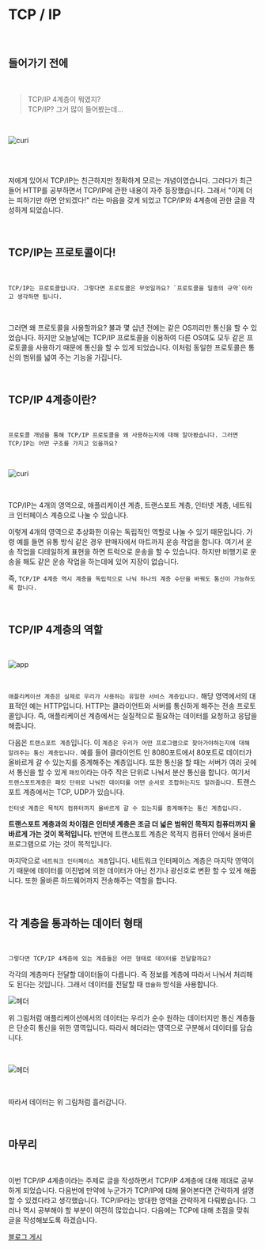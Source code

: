 # TCP / IP

<br>

## 들어가기 전에

<br>

> TCP/IP 4계층이 뭐였지? <br>
> TCP/IP? 그거 많이 들어봤는데... 

<br>

![curi](./img/curi.png)

<br>

<br>

저에게 있어서 TCP/IP는 친근하지만 정확하게 모르는 개념이였습니다.
그러다가 최근 들어 HTTP를 공부하면서 TCP/IP에 관한 내용이 자주 등장했습니다. 
그래서 "이제 더는 피하기만 하면 안되겠다!" 라는 마음을 갖게 되었고 TCP/IP와 4계층에 관한 글을 작성하게 되었습니다.

<Br>

## TCP/IP는 프로토콜이다!

<Br>

    TCP/IP는 프로토콜입니다. 그렇다면 프로토콜은 무엇일까요? `프로토콜을 일종의 규약`이라고 생각하면 됩니다.

<Br>

그러면 왜 프로토콜을 사용할까요? 불과 몇 십년 전에는 같은 OS끼리만 통신을 할 수 있었습니다.
하지만 오늘날에는 TCP/IP 프로토콜을 이용하여 다른 OS여도 모두 같은 프로토콜을 사용하기 때문에 통신을 할 수 있게 되었습니다.
이처럼 동일한 프로토콜은 통신의 범위를 넓여 주는 기능을 가집니다.

<Br>

## TCP/IP 4계층이란?

<Br>

    프로토콜 개념을 통해 TCP/IP 프로토콜을 왜 사용하는지에 대해 알아봤습니다. 그러면 TCP/IP는 어떤 구조를 가지고 있을까요?

<Br>

![curi](./img/4layer.png)

<Br>

TCP/IP는 4개의 영역으로, 애플리케이션 계층, 트랜스포트 계층, 인터넷 계층, 네트워크 인터페이스 계층으로 나눌 수 있습니다.

이렇게 4개의 영역으로 추상화한 이유는 독립적인 역할로 나눌 수 있기 때문입니다. 가령 예를 들면 유통 방식 같은 경우 판매자에서 마트까지 운송 작업을 합니다. 
여기서 운송 작업을 디테일하게 표현을 하면 트럭으로 운송을 할 수 있습니다. 하지만 비행기로 운송을 해도 같은 운송 작업을 하는데에 있어 지장이 없습니다. 

즉, `TCP/IP 4계층 역시 계층을 독립적으로 나눠 하나의 계층 수단을 바꿔도 통신이 가능하도록 합니다.`

<Br>

## TCP/IP 4계층의 역할

<Br>

![app](./img/app.png)

<Br>

`애플리케이션 계층은 실제로 우리가 사용하는 유일한 서비스 계층입니다.` 해당 영역에서의 대표적인 예는 HTTP입니다. 
HTTP는 클라이언트와 서버를 통신하게 해주는 전송 프로토콜입니다. 
즉, 애플리케이션 계층에서는 실질적으로 필요하는 데이터를 요청하고 응답을 해줍니다.

다음은 `트랜스포트 계층`입니다. 이 `계층은 우리가 어떤 프로그램으로 찾아가야하는지에 대해 알려주는 통신 계층입니다.` 
예를 들어 클라이언트 인 8080포트에서 80포트로 데이터가 올바르게 갈 수 있는지를 중계해주는 계층입니다.
또한 통신을 할 때는 서버가 여러 곳에서 통신을 할 수 있게 `패킷`이라는 아주 작은 단위로 나눠서 분산 통신을 합니다. 
여기서 `트랜스포트계층은 패킷 단위로 나눠진 데이터를 어떤 순서로 조합하는지도 알려줍니다.`
트랜스포트 계층에서는 TCP, UDP가 있습니다.

`인터넷 계층은 목적지 컴퓨터까지 올바르게 갈 수 있는지를 중계해주는 통신 계층입니다.`

<strong>트랜스포트 계층과의 차이점은 인터넷 계층은 조금 더 넓은 범위인 목적지 컴퓨터까지 올바르게 가는 것이 목적입니다.</strong> 
반면에 트랜스포트 계층은 목적지 컴퓨터 안에서 올바른 프로그램으로 가는 것이 목적입니다. 

마지막으로 `네트워크 인터페이스 계층`입니다. 네트워크 인터페이스 계층은 마지막 영역이기 때문에 데이터를 이진법에 의한 데이터가 아닌 전기나 광신호로 변환 할 수 있게 해줍니다. 
또한 올바른 하드웨어까지 전송해주는 역할을 합니다.

<Br>

## 각 계층을 통과하는 데이터 형태

<Br>

    그렇다면 TCP/IP 4계층에 있는 계층들은 어떤 형태로 데이터를 전달할까요?

각각의 계층마다 전달할 데이터들이 다릅니다. 즉 정보를 계층에 따라서 나눠서 처리해도 된다는 것입니다. 
그래서 데이터를 전달할 때 `캡슐화` 방식을 사용합니다.

![헤더](./img/header.gif)

위 그림처럼 애플리케이션에서의 데이터는 우리가 순수 원하는 데이터지만 통신 계층들은 단순히 통신을 위한 영역입니다. 
따라서 헤더라는 영역으로 구분해서 데이터를 담습니다.

<Br>

![헤더](./img/transfer.jpg)

<Br>

따라서 데이터는 위 그림처럼 흘러갑니다.

<Br>

## 마무리

<Br>

이번 TCP/IP 4계층이라는 주제로 글을 작성하면서 TCP/IP 4계층에 대해 제대로 공부하게 되었습니다.
다음번에 만약에 누군가가 TCP/IP에 대해 물어본다면 간략하게 설명할 수 있겠다라고 생각했습니다. 
TCP/IP라는 방대한 영역을 간략하게 다뤄봤습니다. 그러나 역시 공부해야 할 부분이 여전히 많았습니다.
다음에는 TCP에 대해 초점을 맞춰 글을 작성해보도록 하겠습니다.


[블로그 게시](https://dlatqdlatq.medium.com/tcp-ip-d0741a7a259)
